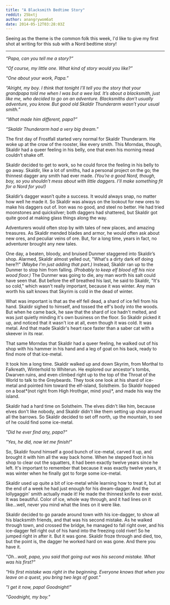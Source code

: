 ```yaml
---
title: "A Blacksmith Bedtime Story"
reddit: 25bxtj
author: anangrywom6at
date: 2014-05-12T03:28:03Z
---
```


Seeing as the theme is the common folk this week, I'd like to give my first shot at writing for this sub with a Nord bedtime story!

****

*“Papa, can you tell me a story?”*
	
*“Of course, my little one. What kind of story would you like?”*
	
*“One about your work, Papa.”*
	
*“Alright, my boy. I think that tonight I’ll tell you the story that your grandpapa told me when I was but a wee lad. It’s about a blacksmith, just like me, who decided to go on an adventure. Blacksmiths don’t usually adventure, you know.   But good old Skaldir Thunderarm wasn’t your usual smith.”*
	
*“What made him different, papa?”*
	
*“Skaldir Thunderarm had a very big dream.”*

The first day of Frostfall started very normal for Skaldir Thunderarm. He woke up at the crow of the rooster, like every smith. This Morndas, though, Skaldir had a queer feeling in his belly, one that even his morning mead couldn’t shake off.

Skaldir decided to get to work, so he could force the feeling in his belly to go away. Skaldir, like a lot of smiths, had a personal project on the go; the thinnest dagger any smith had ever made. *(You’re a good Nord, though, boy, so you shouldn’t mess about with little daggers. I’ll make something fit for a Nord for you!)* 

Skaldir’s dagger wasn’t quite a success. It would always snap, no matter how well he made it. So Skaldir was always on the lookout for new ores to make his daggers out of. Iron was no good, and steel no better. He had tried moonstones and quicksilver; both daggers had shattered, but Skaldir got quite good at making glass things along the way.

Adventurers would often stop by with tales of new places, and amazing treasures. As Skaldir mended blades and armor, he would often ask about new ores, and peculiar veins of ore. But, for a long time, years in fact, no adventurer brought any new tales.
	
One day, a beaten, bloody, and bruised Dunmer staggered into Skaldir’s shop. Alarmed, Skaldir almost yelled out, "What's a dirty dark elf doing here?!" *(Maybe I'm just adding that part.)* Instead, Skaldir ran up to the Dunmer to stop him from falling. *(Probably to keep elf blood off his nice wood floor.)* The Dunmer was going to die, any man worth his salt could have seen that. But before the elf breathed his last, he said to Skaldir, "It's so cold," which wasn't really important, because it was winter. Any man worth his salt knows that Skyrim is cold in the dead of winter.

What was important is that as the elf fell dead, a shard of ice fell from his hand. Skaldir sighed to himself, and tossed the elf's body into the woods. But when he came back, he saw that the shard of ice hadn't melted, and was just quietly minding it's own business on the floor. So Skaldir picked it up, and noticed that it wasn't ice at all, even though it was cold. It was metal. And that made Skaldir's heart race faster than a saber cat with a skeever in its rear.

That same Morndas that Skaldir had a queer feeling, he walked out of his shop with his hammer in his hand and a leg of goat on his back, ready to find more of that ice-metal. 

It took him a long time. Skaldir walked up and down Skyrim, from Morthal to Falkreath, Winterhold to Whiterun. He explored our ancestor's tombs, Dwarven ruins, and even climbed right up to the top of the Throat of the World to talk to the Greybeards. They took one look at his shard of ice-metal and pointed him toward the elf-island, Solstheim. So Skaldir hopped on a boat*(not right from High Hrothgar, mind you)*, and made his way the island.

Skaldir had a hard time on Solstheim. The elves didn't like him, because elves don't like nobody, and Skaldir didn't like them setting up shop around all the barrows. So Skaldir decided to set off north, up the mountain, to see of he could find some ice-metal.

*"Did he ever find any, papa?"*

*"Yes, he did, now let me finish!"*

So, Skaldir found himself a good bunch of ice-metal, carved it up, and brought it with him all the way back home. When he stepped foot in his shop to clear out the squatters, it had been exactly twelve years since he left. It's important to remember that because it was exactly twelve years, it was winter when he finally got to forge some ice-metal.

Skaldir used up quite a bit of ice-metal while learning how to treat it, but at the end of a week he had just enough for his dream-dagger. And the lollygaggin' smith actually made it! He made the thinnest knife to ever exist. It was beautiful. Color of ice, whole way through, and it had lines on it like...well, never you mind what the lines on it were like. 

Skaldir decided to go parade around town with his ice-dagger, to show all his blacksmith friends, and that was his second mistake. As he walked through town, and crossed the bridge, he managed to fall right over, and his ice-dagger fell right out of his hand into the freezing cold river! So he jumped right in after it. But it was gone. Skaldir froze through and died, too, but the point is, the dagger he worked hard on was gone. And there you have it.

*"Oh...wait, papa, you said that going out was his second mistake. What was his first?"*

*"His first mistake was right in the beginning. Everyone knows that when you leave on a quest, you bring two legs of goat."*

*"I get it now, papa! Goodnight!"*

*"Goodnight, my boy."*



